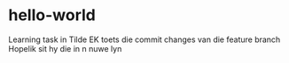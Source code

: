 # hello-world
Learning task in Tilde
EK toets die commit changes van die feature branch
Hopelik sit hy die in n nuwe lyn
